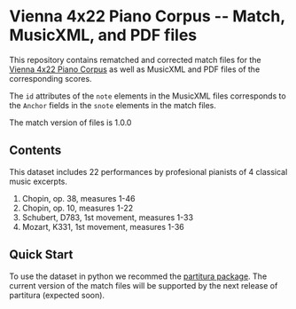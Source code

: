 # Vienna 4x22 Piano Corpus -- Match, MusicXML, and PDF files

This repository contains rematched and corrected match files for the [Vienna 4x22 Piano Corpus](https://repo.mdw.ac.at/projects/IWK/the_vienna_4x22_piano_corpus/index.html) as well as MusicXML and PDF files of the corresponding scores.

The `id` attributes of the `note` elements in the MusicXML files corresponds to the `Anchor` fields in the `snote` elements in the match files.

The match version of files is 1.0.0

## Contents

This dataset includes 22 performances by profesional pianists of 4 classical music excerpts.

1. Chopin, op. 38, measures 1-46
2. Chopin, op. 10, measures 1-22
3. Schubert, D783, 1st movement, measures 1-33
4. Mozart, K331, 1st movement, measures 1-36


## Quick Start

To use the dataset in python we recommed the [partitura package](github.com/CPJKU/partitura).
The current version of the match files will be supported by the next release of partitura (expected soon). 

